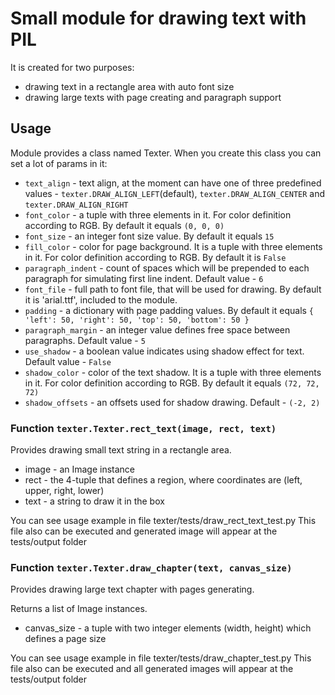 Small module for drawing text with PIL
======================================

It is created for two purposes:

* drawing text in a rectangle area with auto font size
* drawing large texts with page creating and paragraph support

Usage
-----

Module provides a class named Texter. When you create this class you can set a lot of params in it:
- `text_align` - text align, at the moment can have one of three predefined values - `texter.DRAW_ALIGN_LEFT`(default), `texter.DRAW_ALIGN_CENTER` and `texter.DRAW_ALIGN_RIGHT`
- `font_color` - a tuple with three elements in it. For color definition according to RGB. By default it equals `(0, 0, 0)`
- `font_size` - an integer font size value. By default it equals `15`
- `fill_color` - color for page background. It is a tuple with three elements in it. For color definition according to RGB. By default it is `False`
- `paragraph_indent` - count of spaces which will be prepended to each paragraph for simulating first line indent. Default value - `6`
- `font_file` - full path to font file, that will be used for drawing. By default it is 'arial.ttf', included to the module.
- `padding` - a dictionary with page padding values. By default it equals `{ 'left': 50, 'right': 50, 'top': 50, 'bottom': 50 }`
- `paragraph_margin` - an integer value defines free space between paragraphs. Default value - `5`
- `use_shadow` - a boolean value indicates using shadow effect for text. Default value - `False`
- `shadow_color` - color of the text shadow. It is a tuple with three elements in it. For color definition according to RGB. By default it equals `(72, 72, 72)`
- `shadow_offsets` - an offsets used for shadow drawing. Default - `(-2, 2)`

### Function `texter.Texter.rect_text(image, rect, text)`

Provides drawing small text string in a rectangle area.

* image - an Image instance
* rect - the 4-tuple that defines a region, where coordinates are (left, upper, right, lower)
* text - a string to draw it in the box

You can see usage example in file texter/tests/draw_rect_text_test.py This file also can be executed and generated image will appear at the tests/output folder

### Function `texter.Texter.draw_chapter(text, canvas_size)`

Provides drawing large text chapter with pages generating.

Returns a list of Image instances.

* canvas_size - a tuple with two integer elements (width, height) which defines a page size

You can see usage example in file texter/tests/draw_chapter_test.py This file also can be executed and all generated images will appear at the tests/output folder